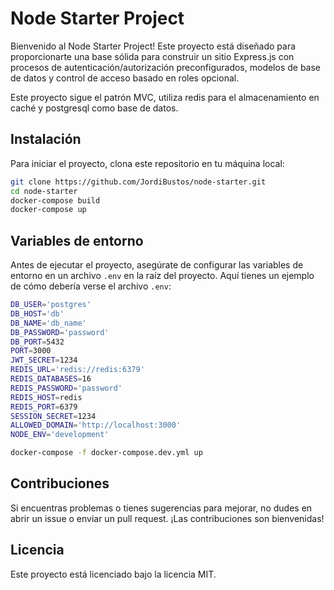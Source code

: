 # Node Starter Project

Bienvenido al Node Starter Project! Este proyecto está diseñado para proporcionarte una base sólida para construir un sitio Express.js con procesos de autenticación/autorización preconfigurados, modelos de base de datos y control de acceso basado en roles opcional.

Este proyecto sigue el patrón MVC, utiliza redis para el almacenamiento en caché y postgresql como base de datos.

## Instalación

Para iniciar el proyecto, clona este repositorio en tu máquina local:

```bash
git clone https://github.com/JordiBustos/node-starter.git
cd node-starter
docker-compose build
docker-compose up
```

## Variables de entorno

Antes de ejecutar el proyecto, asegúrate de configurar las variables de entorno en un archivo `.env` en la raíz del proyecto. Aquí tienes un ejemplo de cómo debería verse el archivo `.env`:

```bash
DB_USER='postgres'
DB_HOST='db'
DB_NAME='db_name'
DB_PASSWORD='password'
DB_PORT=5432
PORT=3000
JWT_SECRET=1234
REDIS_URL='redis://redis:6379'
REDIS_DATABASES=16
REDIS_PASSWORD='password'
REDIS_HOST=redis
REDIS_PORT=6379
SESSION_SECRET=1234
ALLOWED_DOMAIN='http://localhost:3000'
NODE_ENV='development'
```

```bash
docker-compose -f docker-compose.dev.yml up
```

## Contribuciones

Si encuentras problemas o tienes sugerencias para mejorar, no dudes en abrir un issue o enviar un pull request. ¡Las contribuciones son bienvenidas!

## Licencia

Este proyecto está licenciado bajo la licencia MIT.
